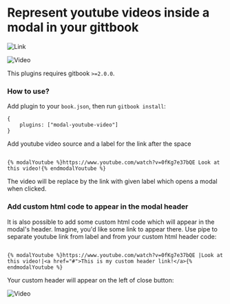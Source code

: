 Represent youtube videos inside a modal in your gittbook
==============

![Link](screenshot1.png)

![Video](screenshot2.png)

This plugins requires gitbook `>=2.0.0`.

### How to use?

Add plugin to your `book.json`, then run `gitbook install`:

```
{
    plugins: ["modal-youtube-video"]
}
```

Add youtube video source and a label for the link after the space

```

{% modalYoutube %}https://www.youtube.com/watch?v=0fKg7e37bQE Look at this video!{% endmodalYoutube %}
```

The video will be replace by the link with given label which opens a modal when clicked.

### Add custom html code to appear in the modal header

It is also possible to add some custom html code which will appear in the modal's header. Imagine, you'd like some link to appear there.
Use pipe to separate youtube link from label and from your custom html header code:

```

{% modalYoutube %}https://www.youtube.com/watch?v=0fKg7e37bQE |Look at this video!|<a href="#">This is my custom header link!</a>{% endmodalYoutube %}
```
Your custom header will appear on the left of close button:

![Video](screenshot3.png)
